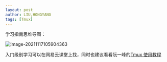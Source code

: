 ```yaml
---
layout: post
author: LIU,HONGYANG
tags: [Tmux]
---
```




 学习指南思维导图：

![image-20211117105904363](https://tva1.sinaimg.cn/large/008i3skNly1gwhypyoz75j30u00uytax.jpg)



入门级别学习可以在网易云课堂上找，同时也建议看看阮一峰的[Tmux 使用教程](https://www.ruanyifeng.com/blog/2019/10/tmux.html)



